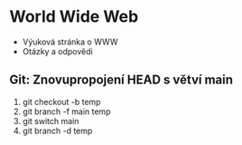 # World Wide Web
- Výuková stránka o WWW
- Otázky a odpovědi

## Git: Znovupropojení HEAD s větví main
1. git checkout -b temp
2. git branch -f main temp
3. git switch main
4. git branch -d temp